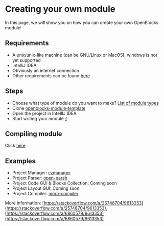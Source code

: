 # Creating your own module
In this page, we will show you on how you can create your own OpenBlocks module!

## Requirements
 - A unix/unix-like machine (can be GNU/Linux or MacOS), windows is not yet supported
 - IntelliJ IDEA
 - Obviously an internet connection
 - Other requirements can be found [here](https://github.com/OpenBlocksTeam/openblocks-module-template#building)

## Steps
 - Choose what type of module do you want to make? [List of module types](home.md#what-is-a-module)
 - Clone [openblocks-module-template](https://github.com/OpenBlocksTeam/openblocks-module-template)
 - Open the project in IntellIJ IDEA
 - Start writing your module ;)

## Compiling module
Click [here](https://github.com/OpenBlocksTeam/openblocks-module-template#building)

## Examples
 - Project Manager: [ezmanager](https://github.com/OpenBlocksTeam/ezmanager)
 - Project Parser: [open-parsh](https://github.com/OpenBlocksTeam/open-parsh)
 - Project Code GUI & Blocks Collection: Coming soon
 - Project Layout GUI: Coming soon
 - Project Compiler: [mora-compiler](https://github.com/OpenBlocksTeam/mora-compiler)


More information: [https://stackoverflow.com/a/25748704/9613353](https://stackoverflow.com/a/25748704/9613353), [https://stackoverflow.com/a/6860579/9613353](https://stackoverflow.com/a/6860579/9613353)
